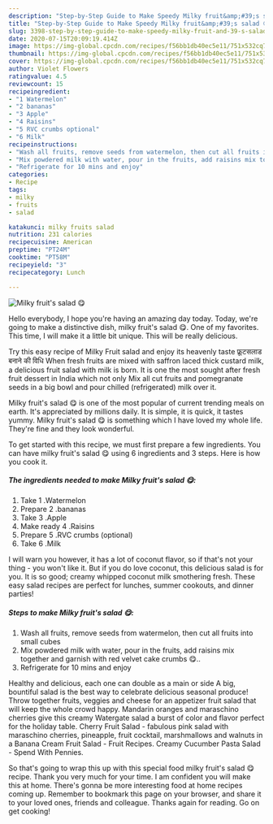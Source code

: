 ```yaml
---
description: "Step-by-Step Guide to Make Speedy Milky fruit&amp;#39;s salad 😋"
title: "Step-by-Step Guide to Make Speedy Milky fruit&amp;#39;s salad 😋"
slug: 3398-step-by-step-guide-to-make-speedy-milky-fruit-and-39-s-salad
date: 2020-07-15T20:09:19.414Z
image: https://img-global.cpcdn.com/recipes/f56bb1db40ec5e11/751x532cq70/milky-fruits-salad-😋-recipe-main-photo.jpg
thumbnail: https://img-global.cpcdn.com/recipes/f56bb1db40ec5e11/751x532cq70/milky-fruits-salad-😋-recipe-main-photo.jpg
cover: https://img-global.cpcdn.com/recipes/f56bb1db40ec5e11/751x532cq70/milky-fruits-salad-😋-recipe-main-photo.jpg
author: Violet Flowers
ratingvalue: 4.5
reviewcount: 15
recipeingredient:
- "1 Watermelon"
- "2 bananas"
- "3 Apple"
- "4 Raisins"
- "5 RVC crumbs optional"
- "6 Milk"
recipeinstructions:
- "Wash all fruits, remove seeds from watermelon, then cut all fruits into small cubes"
- "Mix powdered milk with water, pour in the fruits, add raisins mix together and garnish with red velvet cake crumbs 😋.."
- "Refrigerate for 10 mins and enjoy"
categories:
- Recipe
tags:
- milky
- fruits
- salad

katakunci: milky fruits salad 
nutrition: 231 calories
recipecuisine: American
preptime: "PT24M"
cooktime: "PT58M"
recipeyield: "3"
recipecategory: Lunch

---
```



![Milky fruit&#39;s salad 😋](https://img-global.cpcdn.com/recipes/f56bb1db40ec5e11/751x532cq70/milky-fruits-salad-😋-recipe-main-photo.jpg)

Hello everybody, I hope you're having an amazing day today. Today, we're going to make a distinctive dish, milky fruit&#39;s salad 😋. One of my favorites. This time, I will make it a little bit unique. This will be really delicious.

Try this easy recipe of Milky Fruit salad and enjoy its heavenly taste फ्रूटसलाड बनाने की विधि When fresh fruits are mixed with saffron laced thick custard milk, a delicious fruit salad with milk is born. It is one the most sought after fresh fruit dessert in India which not only Mix all cut fruits and pomegranate seeds in a big bowl and pour chilled (refrigerated) milk over it.

Milky fruit&#39;s salad 😋 is one of the most popular of current trending meals on earth. It's appreciated by millions daily. It is simple, it is quick, it tastes yummy. Milky fruit&#39;s salad 😋 is something which I have loved my whole life. They're fine and they look wonderful.


To get started with this recipe, we must first prepare a few ingredients. You can have milky fruit&#39;s salad 😋 using 6 ingredients and 3 steps. Here is how you cook it.

<!--inarticleads1-->

##### The ingredients needed to make Milky fruit&#39;s salad 😋:

1. Take 1 .Watermelon
1. Prepare 2 .bananas
1. Take 3 .Apple
1. Make ready 4 .Raisins
1. Prepare 5 .RVC crumbs (optional)
1. Take 6 .Milk


I will warn you however, it has a lot of coconut flavor, so if that&#39;s not your thing - you won&#39;t like it. But if you do love coconut, this delicious salad is for you. It is so good; creamy whipped coconut milk smothering fresh. These easy salad recipes are perfect for lunches, summer cookouts, and dinner parties! 

<!--inarticleads2-->

##### Steps to make Milky fruit&#39;s salad 😋:

1. Wash all fruits, remove seeds from watermelon, then cut all fruits into small cubes
1. Mix powdered milk with water, pour in the fruits, add raisins mix together and garnish with red velvet cake crumbs 😋..
1. Refrigerate for 10 mins and enjoy


Healthy and delicious, each one can double as a main or side A big, bountiful salad is the best way to celebrate delicious seasonal produce! Throw together fruits, veggies and cheese for an appetizer fruit salad that will keep the whole crowd happy. Mandarin oranges and maraschino cherries give this creamy Watergate salad a burst of color and flavor perfect for the holiday table. Cherry Fruit Salad - fabulous pink salad with maraschino cherries, pineapple, fruit cocktail, marshmallows and walnuts in a Banana Cream Fruit Salad - Fruit Recipes. Creamy Cucumber Pasta Salad - Spend With Pennies. 

So that's going to wrap this up with this special food milky fruit&#39;s salad 😋 recipe. Thank you very much for your time. I am confident you will make this at home. There's gonna be more interesting food at home recipes coming up. Remember to bookmark this page on your browser, and share it to your loved ones, friends and colleague. Thanks again for reading. Go on get cooking!
